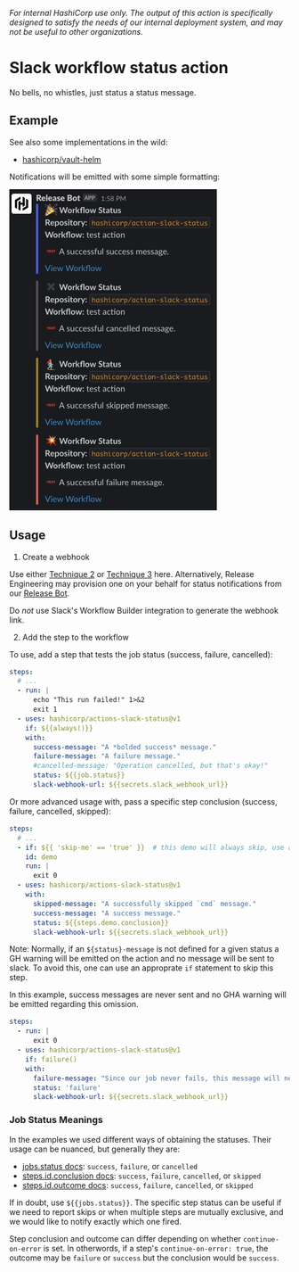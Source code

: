 _For internal HashiCorp use only. The output of this action is specifically designed to satisfy the needs of our internal deployment system, and may not be useful to other organizations._

# Slack workflow status action

No bells, no whistles, just status a status message.

## Example

See also some implementations in the wild:
- [hashicorp/vault-helm](https://github.com/hashicorp/vault-helm/blob/bb9a069/.github/workflows/update-helm-charts-index.yml#L34-L40)

Notifications will be emitted with some simple formatting:

![sample color coded slack notifications](docs/example-notifications.png)

## Usage

1. Create a webhook

Use either [Technique 2](https://github.com/slackapi/slack-github-action#technique-2-slack-app) or 
[Technique 3](https://github.com/slackapi/slack-github-action#technique-3-slack-incoming-webhook) here. Alternatively,
Release Engineering may provision one on your behalf for status notifications from our [Release Bot](https://api.slack.com/apps/A034FRWL0RK/incoming-webhooks).

Do *not* use Slack's Workflow Builder integration to generate the webhook link.

2. Add the step to the workflow

To use, add a step that tests the job status (success, failure, cancelled):

```yaml
steps:
  # ...
  - run: |
      echo "This run failed!" 1>&2
      exit 1
  - uses: hashicorp/actions-slack-status@v1
    if: ${{always()}}
    with:
      success-message: "A *bolded success* message."
      failure-message: "A failure message."
      #cancelled-message: "Operation cancelled, but that's okay!"
      status: ${{job.status}}
      slack-webhook-url: ${{secrets.slack_webhook_url}}
```

Or more advanced usage with, pass a specific step conclusion (success, failure, cancelled, skipped):

```yaml
steps:
  # ...
  - if: ${{ 'skip-me' == 'true' }}  # this demo will always skip, use a real test instead :)
    id: demo
    run: |
      exit 0
  - uses: hashicorp/actions-slack-status@v1
    with:
      skipped-message: "A successfully skipped `cmd` message."
      success-message: "A success message."
      status: ${{steps.demo.conclusion}}
      slack-webhook-url: ${{secrets.slack_webhook_url}}
```


Note: Normally, if an `${status}-message` is not defined for a given status a
GH warning will be emitted on the action and no message will be sent to slack.
To avoid this, one can use an approprate `if` statement to skip this step.

In this example, success messages are never sent and no GHA warning will be
emitted regarding this omission.
```yaml
steps:
  - run: |
      exit 0
  - uses: hashicorp/actions-slack-status@v1
    if: failure()
    with:
      failure-message: "Since our job never fails, this message will never send nor will it warn about a missing success-message field"
      status: 'failure'
      slack-webhook-url: ${{secrets.slack_webhook_url}}
```

### Job Status Meanings

In the examples we used different ways of obtaining the statuses. Their usage can be nuanced, but generally they are:

  * [jobs.status docs](https://docs.github.com/en/actions/learn-github-actions/contexts#job-context): `success`, `failure`, or `cancelled`
  * [steps.id.conclusion docs](https://docs.github.com/en/actions/learn-github-actions/contexts#steps-context): `success`, `failure`, `cancelled`, or `skipped`
  * [steps.id.outcome docs](https://docs.github.com/en/actions/learn-github-actions/contexts#steps-context): `success`, `failure`, `cancelled`, or `skipped`

If in doubt, use `${{jobs.status}}`. The specific step status can be useful if we need to report skips or when multiple
steps are mutually exclusive, and we would like to notify exactly which one fired.

Step conclusion and outcome can differ depending on whether `continue-on-error` is set. In otherwords, if
a step's `continue-on-error: true`, the outcome may be `failure` or `success` but the conclusion would be `success`.
